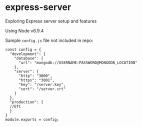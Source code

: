 # express-server
Exploring Express server setup and features

Using Node v6.9.4

Sample `config.js` file not included in repo:

	const config = {
	  "development": {
	    "database": {
	      "url": "mongodb://USERNAME:PASSWORD@MONGODB_LOCATION"
	    },
	    "server": {
	      "http": "3000",
	      "https": "3001",
	      "key": "/server.key",
	      "cert": "/server.crt"
	    }
	  },
	  "production": {
	  //ETC
	  }
	}
	module.exports = config;